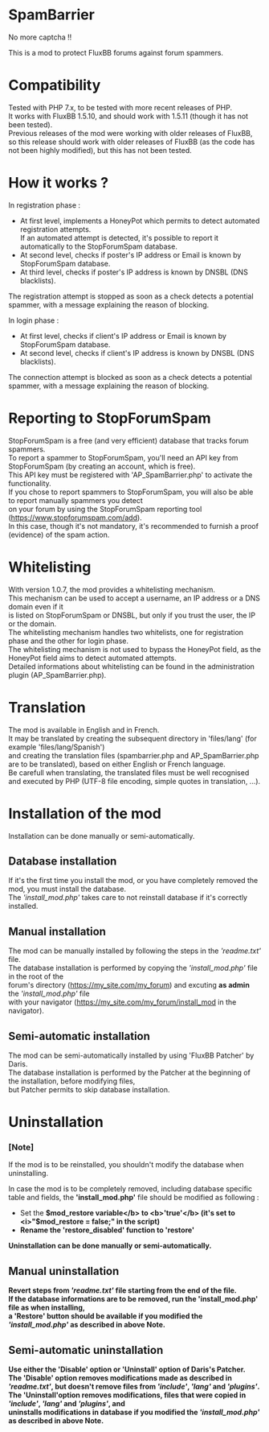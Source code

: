 # SpamBarrier
No more captcha !!

This is a mod to protect FluxBB forums against forum spammers.</br>
# Compatibility
Tested with PHP 7.x, to be tested with more recent releases of PHP.<br/>
It works with FluxBB 1.5.10, and should work with 1.5.11 (though it has not been tested).</br>
Previous releases of the mod were working with older releases of FluxBB,<br/>
 so this release should work with older releases of FluxBB (as the code has not been highly modified), but this has not been tested.

# How it works ?
In registration phase :
- At first level, implements a HoneyPot which permits to detect automated registration attempts.</br>
  If an automated attempt is detected, it's possible to report it automatically to the StopForumSpam database.</br>
- At second level, checks if poster's IP address or Email is known by StopForumSpam database.</br>
- At third level, checks if poster's IP address is known by DNSBL (DNS blacklists).</br>

The registration attempt is stopped as soon as a check detects a potential spammer, with a message explaining the reason of blocking.

In login phase :
- At first level, checks if client's IP address or Email is known by StopForumSpam database.</br>
- At second level, checks if client's IP address is known by DNSBL (DNS blacklists).</br>

The connection attempt is blocked as soon as a check detects a potential spammer, with a message explaining the reason of blocking.

# Reporting to StopForumSpam
StopForumSpam is a free (and very efficient) database that tracks forum spammers.</br>
To report a spammer to StopForumSpam, you'll need an API key from StopForumSpam (by creating an account, which is free).</br>
This API key must be registered with 'AP_SpamBarrier.php' to activate the functionality.</br>
If you chose to report spammers to StopForumSpam, you will also be able to report manually spammers you detect</br>
on your forum by using the StopForumSpam reporting tool (https://www.stopforumspam.com/add).</br>
In this case, though it's not mandatory, it's recommended to furnish a proof (evidence) of the spam action.

# Whitelisting
With version 1.0.7, the mod provides a whitelisting mechanism.</br>
This mechanism can be used to accept a username, an IP address or a DNS domain even if it</br>
is listed on StopForumSpam or DNSBL, but only if you trust the user, the IP or the domain.</br>
The whitelisting mechanism handles two whitelists, one for registration phase and the other for login phase.</br>
The whitelisting mechanism is not used to bypass the HoneyPot field, as the HoneyPot field aims to detect automated attempts.</br>
Detailed informations about whitelisting can be found in the administration plugin (AP_SpamBarrier.php).

# Translation
The mod is available in English and in French.</br>
It may be translated by creating the subsequent directory in 'files/lang' (for example 'files/lang/Spanish')</br>
and creating the translation files (spambarrier.php and AP_SpamBarrier.php are to be translated), based on either English or French language.</br>
Be carefull when translating, the translated files must be well recognised and executed by PHP (UTF-8 file encoding, simple quotes in translation, ...).

# Installation of the mod  
Installation can be done manually or semi-automatically.  
## Database installation
If it's the first time you install the mod, or you have completely removed the mod, you must install the database.  
The <i>'install_mod.php'</i> takes care to not reinstall database if it's correctly installed.</br>
## Manual installation
The mod can be manually installed by following the steps in the <i>'readme.txt'</i> file.<br/>
The database installation is performed by copying the <i>'install_mod.php'</i> file in the root of the</br>
forum's directory (https://my_site.com/my_forum) and excuting <b>as admin</b> the <i>'install_mod.php'</i> file</br>
with your navigator (https://my_site.com/my_forum/install_mod in the navigator).<br/>
## Semi-automatic installation
The mod can be semi-automatically installed by using 'FluxBB Patcher' by Daris.<br/>
The database installation is performed by the Patcher at the beginning of the installation, before modifying files,  
but Patcher permits to skip database installation.

# Uninstallation
### [Note]
If the mod is to be reinstalled, you shouldn't modify the database when uninstalling. 

In case the mod is to be completely removed, including database specific table and fields, the <b>'install_mod.php'</b> file should be modified as following :<br/>
- Set the <b>$mod_restore variable</b> to <b>'true'</b> (it's set to <i>"$mod_restore    = false;"</i> in the script)<br/>
- Rename the <b>'restore_disabled'</b> function to <b>'restore'</b><br/>

Uninstallation can be done manually or semi-automatically.<br/>

## Manual uninstallation
Revert steps from <i>'readme.txt'</i> file starting from the end of the file.</br>
If the database informations are to be removed, run the <b>'install_mod.php'</b> file as when installing,</br>
a <b>'Restore'</b> button should be available if you modified the <i>'install_mod.php'</i> as described in above <b>Note</b>.
## Semi-automatic uninstallation
Use either the <b>'Disable'</b> option or <b>'Uninstall'</b> option of Daris's Patcher.</br>
The <b>'Disable'</b> option removes modifications made as described in <i>'readme.txt'</i>, but doesn't remove files from <i>'include'</i>, <i>'lang'</i> and <i>'plugins'</i>.</br>
The <b>'Uninstall'</b>option removes modifications, files that were copied in <i>'include'</i>, <i>'lang'</i> and <i>'plugins'</i>, and</br>
uninstalls modifications in database if you modified the <i>'install_mod.php'</i> as described in above <b>Note</b>.
